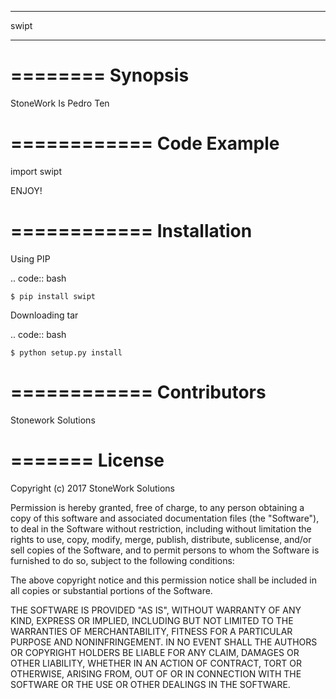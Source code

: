*******
swipt
*******

========
Synopsis
========

StoneWork Is Pedro Ten

============
Code Example
============

import swipt

ENJOY!

============
Installation
============


Using PIP

.. code:: bash

    $ pip install swipt

Downloading tar

.. code:: bash

    $ python setup.py install

============
Contributors
============

Stonework Solutions

=======
License
=======

Copyright (c) 2017 StoneWork Solutions

Permission is hereby granted, free of charge, to any person obtaining a copy
of this software and associated documentation files (the "Software"), to deal
in the Software without restriction, including without limitation the rights
to use, copy, modify, merge, publish, distribute, sublicense, and/or sell
copies of the Software, and to permit persons to whom the Software is
furnished to do so, subject to the following conditions:

The above copyright notice and this permission notice shall be included in
all copies or substantial portions of the Software.

THE SOFTWARE IS PROVIDED "AS IS", WITHOUT WARRANTY OF ANY KIND, EXPRESS OR
IMPLIED, INCLUDING BUT NOT LIMITED TO THE WARRANTIES OF MERCHANTABILITY,
FITNESS FOR A PARTICULAR PURPOSE AND NONINFRINGEMENT. IN NO EVENT SHALL THE
AUTHORS OR COPYRIGHT HOLDERS BE LIABLE FOR ANY CLAIM, DAMAGES OR OTHER
LIABILITY, WHETHER IN AN ACTION OF CONTRACT, TORT OR OTHERWISE, ARISING FROM,
OUT OF OR IN CONNECTION WITH THE SOFTWARE OR THE USE OR OTHER DEALINGS IN
THE SOFTWARE.
